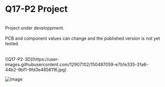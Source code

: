 # Q17-P2 Project</b><br>
<br>
Project under developpment.<br>
<br>
PCB and component values can change and the published version is not yet tested.<br>
<br>
<br>
![Q17-P2-3D](https://user-images.githubusercontent.com/12907102/150497059-e7b1e335-31a6-44b2-9bf1-9fd3e4856116.jpg)

![image](https://user-images.githubusercontent.com/12907102/149343640-0804fc61-b6fc-41be-9eb8-58c14138cd2d.jpg)<br>
<br>
